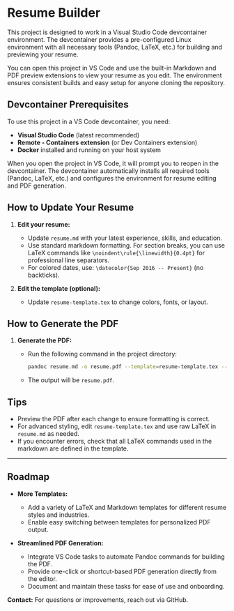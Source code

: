 # Resume Builder

This project is designed to work in a Visual Studio Code devcontainer environment. The devcontainer provides a pre-configured Linux environment with all necessary tools (Pandoc, LaTeX, etc.) for building and previewing your resume.

You can open this project in VS Code and use the built-in Markdown and PDF preview extensions to view your resume as you edit. The environment ensures
consistent builds and easy setup for anyone cloning the repository.

## Devcontainer Prerequisites

To use this project in a VS Code devcontainer, you need:

- **Visual Studio Code** (latest recommended)
- **Remote - Containers extension** (or Dev Containers extension)
- **Docker** installed and running on your host system

When you open the project in VS Code, it will prompt you to reopen in the devcontainer. The devcontainer automatically installs all required tools (Pandoc, LaTeX, etc.) and configures the environment for resume editing and PDF generation.

## How to Update Your Resume

1. **Edit your resume:**
   - Update `resume.md` with your latest experience, skills, and education.
   - Use standard markdown formatting. For section breaks, you can use LaTeX commands like `\noindent\rule{\linewidth}{0.4pt}` for professional line separators.
   - For colored dates, use: `\datecolor{Sep 2016 -- Present}` (no backticks).

2. **Edit the template (optional):**
   - Update `resume-template.tex` to change colors, fonts, or layout.

## How to Generate the PDF

1. **Generate the PDF:**
   - Run the following command in the project directory:

     ```bash
     pandoc resume.md -o resume.pdf --template=resume-template.tex --pdf-engine=xelatex
     ```

   - The output will be `resume.pdf`.

## Tips

- Preview the PDF after each change to ensure formatting is correct.
- For advanced styling, edit `resume-template.tex` and use raw LaTeX in `resume.md` as needed.
- If you encounter errors, check that all LaTeX commands used in the markdown are defined in the template.

---

## Roadmap

- **More Templates:**
  - Add a variety of LaTeX and Markdown templates for different resume styles and industries.
  - Enable easy switching between templates for personalized PDF output.

- **Streamlined PDF Generation:**
  - Integrate VS Code tasks to automate Pandoc commands for building the PDF.
  - Provide one-click or shortcut-based PDF generation directly from the editor.
  - Document and maintain these tasks for ease of use and onboarding.

**Contact:** For questions or improvements, reach out via GitHub.
